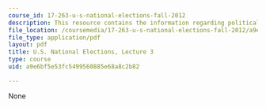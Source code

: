```yaml
---
course_id: 17-263-u-s-national-elections-fall-2012
description: This resource contains the information regarding political geography.
file_location: /coursemedia/17-263-u-s-national-elections-fall-2012/a9e6bf5e53fc5499560885e68a8c2b82_MIT17_263F12_lec3.pdf
file_type: application/pdf
layout: pdf
title: U.S. National Elections, Lecture 3
type: course
uid: a9e6bf5e53fc5499560885e68a8c2b82

---
```

None